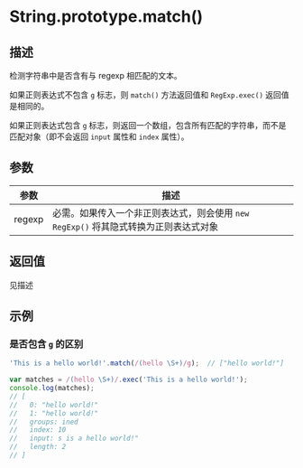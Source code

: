 # String.prototype.match()

## 描述

检测字符串中是否含有与 regexp 相匹配的文本。

如果正则表达式不包含 `g` 标志，则 `match()` 方法返回值和 `RegExp.exec()` 返回值是相同的。

如果正则表达式包含 `g` 标志，则返回一个数组，包含所有匹配的字符串，而不是匹配对象（即不会返回 `input` 属性和 `index` 属性）。

## 参数

参数 | 描述
---|---
regexp | 必需。如果传入一个非正则表达式，则会使用 `new RegExp()` 将其隐式转换为正则表达式对象

## 返回值

见描述

## 示例

### 是否包含 `g` 的区别

```js
'This is a hello world!'.match(/(hello \S+)/g);  // ["hello world!"]

var matches = /(hello \S+)/.exec('This is a hello world!');
console.log(matches);
// [
//   0: "hello world!"
//   1: "hello world!"
//   groups: ined
//   index: 10
//   input: s is a hello world!"
//   length: 2
// ]
```